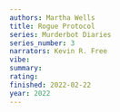 ```yaml
---
authors: Martha Wells
title: Rogue Protocol
series: Murderbot Diaries
series_number: 3
narrators: Kevin R. Free
vibe:
summary:
rating:
finished: 2022-02-22
year: 2022
---
```


